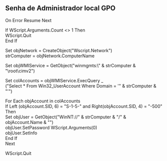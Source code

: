 ## Senha de Administrador local GPO
On Error Resume Next  
 
If WScript.Arguments.Count <> 1 Then   
 WScript.Quit   
End If   
 
Set objNetwork = CreateObject("Wscript.Network")   
strComputer = objNetwork.ComputerName   
 
Set objWMIService = GetObject("winmgmts:\\" & strComputer & "\root\cimv2")   
 
Set colAccounts = objWMIService.ExecQuery _   
    ("Select * From Win32_UserAccount Where Domain = '" & strComputer & "'")   
   
For Each objAccount in colAccounts   
    If Left (objAccount.SID, 6) = "S-1-5-" and Right(objAccount.SID, 4) = "-500" Then   
      Set objUser = GetObject("WinNT://" & strComputer & "/" & objAccount.Name & "")   
      objUser.SetPassword WScript.Arguments(0)   
      objUser.SetInfo   
    End If   
Next   
 
WScript.Quit  
